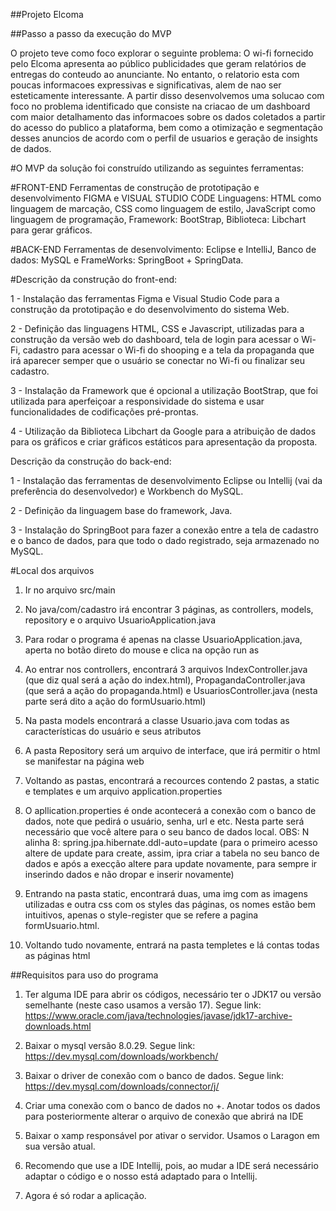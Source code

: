 ##Projeto Elcoma

##Passo a passo da execução do MVP

O projeto teve como foco explorar o seguinte problema: O wi-fi fornecido pelo Elcoma apresenta ao público publicidades que geram relatórios de entregas do conteudo ao anunciante. No entanto, o relatorio esta com poucas informacoes expressivas e significativas, alem de nao ser esteticamente interessante. A partir disso desenvolvemos uma solucao com foco no problema identificado que consiste na criacao de um dashboard com maior detalhamento das informacoes sobre os dados coletados a partir do acesso do publico a plataforma, bem como a otimização e segmentação desses anuncios de acordo com o perfil de usuarios e geração de insights de dados.

#O MVP da solução foi construído utilizando as seguintes ferramentas:

#FRONT-END 
Ferramentas de construção de prototipação e desenvolvimento FIGMA e VISUAL STUDIO CODE Linguagens: HTML como linguagem de marcação, CSS como linguagem de estilo, JavaScript como linguagem de programação, Framework: BootStrap, Biblioteca: Libchart para gerar gráficos.

#BACK-END
Ferramentas de desenvolvimento: Eclipse e IntelliJ, Banco de dados: MySQL e FrameWorks: SpringBoot + SpringData.

#Descrição da construção do front-end:

1 - Instalação das ferramentas Figma e Visual Studio Code para a construção da prototipação e do desenvolvimento do sistema Web.

2 - Definição das linguagens HTML, CSS e Javascript, utilizadas para a construção da versão web do dashboard, tela de login para acessar o Wi-Fi, cadastro para acessar o Wi-fi do shooping e a tela da propaganda que irá aparecer semper que o usuário se conectar no Wi-fi ou finalizar seu cadastro.

3 - Instalação da Framework que é opcional a utilização BootStrap, que foi utilizada para aperfeiçoar a responsividade do sistema e usar funcionalidades de codificações pré-prontas.

4 - Utilização da Biblioteca Libchart da Google para a atribuição de dados para os gráficos e criar gráficos estáticos para apresentação da proposta.

Descrição da construção do back-end:

1 - Instalação das ferramentas de desenvolvimento Eclipse ou Intellij (vai da preferência do desenvolvedor) e Workbench do MySQL.

2 - Definição da linguagem base do framework, Java.

3 - Instalação do SpringBoot para fazer a conexão entre a tela de cadastro e o banco de dados, para que todo o dado registrado, seja armazenado no MySQL.

#Local dos arquivos 

1. Ir no arquivo src/main

2. No java/com/cadastro irá encontrar 3 páginas, as controllers, models, repository e o arquivo UsuarioApplication.java

3. Para rodar o programa é apenas na classe UsuarioApplication.java, aperta no botão direto do mouse e clica na opção run as

4. Ao entrar nos controllers, encontrará 3 arquivos IndexController.java (que diz qual será a ação do index.html), PropagandaController.java (que será a ação do propaganda.html) e UsuariosController.java (nesta parte será dito a ação do formUsuario.html)
 
5. Na pasta models encontrará a classe Usuario.java com todas as características do usuário e seus atributos
 
6. A pasta Repository será um arquivo de interface, que irá permitir o html se manifestar na página web

7. Voltando as pastas, encontrará a recources contendo 2 pastas, a static e templates e um arquivo application.properties

8. O apllication.properties é onde acontecerá a conexão com o banco de dados, note que pedirá o usuário, senha, url e etc. Nesta parte será necessário que você altere para o seu banco de dados local. OBS: N alinha 8: spring.jpa.hibernate.ddl-auto=update (para o primeiro acesso altere de update para create, assim, ipra criar a tabela no seu banco de dados e após a execção altere para update novamente, para sempre ir inserindo dados e não dropar e inserir novamente)

9. Entrando na pasta static, encontrará duas, uma img com as imagens utilizadas e outra css com os styles das páginas, os nomes estão bem intuitivos, apenas o style-register que se refere a pagina formUsuario.html.

10. Voltando tudo novamente, entrará na pasta templetes e lá contas todas as páginas html


##Requisitos para uso do programa

1. Ter alguma IDE para abrir os códigos, necessário ter o JDK17 ou versão semelhante (neste caso usamos a versão 17). Segue link: https://www.oracle.com/java/technologies/javase/jdk17-archive-downloads.html

2. Baixar o mysql versão 8.0.29. Segue link: https://dev.mysql.com/downloads/workbench/

3. Baixar o driver de conexão com o banco de dados. Segue link: https://dev.mysql.com/downloads/connector/j/

4. Criar uma conexão com o banco de dados no +. Anotar todos os dados para posteriormente alterar o arquivo de conexão que abrirá na IDE 

5. Baixar o xamp responsável por ativar o servidor. Usamos o Laragon em sua versão atual.

6. Recomendo que use a IDE Intellij, pois, ao mudar a IDE será necessário adaptar o código e o nosso está adaptado para o Intellij.

7. Agora é só rodar a aplicação.
